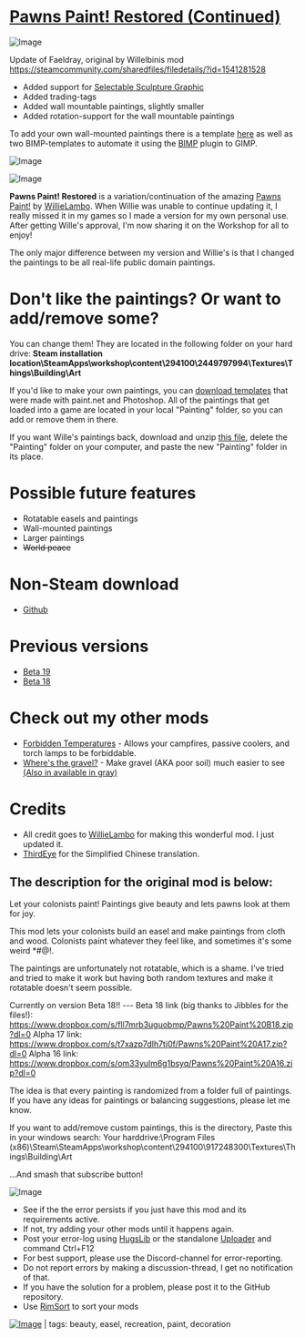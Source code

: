 # [Pawns Paint! Restored (Continued)](https://steamcommunity.com/sharedfiles/filedetails/?id=2449797994)

![Image](https://i.imgur.com/buuPQel.png)

Update of Faeldray, original by Willelbinis mod
https://steamcommunity.com/sharedfiles/filedetails/?id=1541281528

- Added support for [Selectable Sculpture Graphic](https://steamcommunity.com/sharedfiles/filedetails/?id=1537873717)
- Added trading-tags
- Added wall mountable paintings, slightly smaller
- Added rotation-support for the wall mountable paintings

To add your own wall-mounted paintings there is a template [here](https://github.com/emipa606/PawnsPaintRestored/tree/main/Source) as well as two BIMP-templates to automate it using the [BIMP](https://alessandrofrancesconi.it/projects/bimp) plugin to GIMP.

![Image](https://i.imgur.com/pufA0kM.png)
	
![Image](https://i.imgur.com/Z4GOv8H.png)

**Pawns Paint! Restored** is a variation/continuation of the amazing [Pawns Paint!](https://steamcommunity.com/sharedfiles/filedetails/?id=917248300) by [WillieLambo](https://steamcommunity.com/id/Wumbi77). When Willie was unable to continue updating it, I really missed it in my games so I made a version for my own personal use. After getting Wille's approval, I'm now sharing it on the Workshop for all to enjoy!

The only major difference between my version and Willie's is that I changed the paintings to be all real-life public domain paintings.

# Don't like the paintings? Or want to add/remove some?

You can change them! They are located in the following folder on your hard drive:
**Steam installation location\SteamApps\workshop\content\294100\2449797994\Textures\Things\Building\Art**

If you'd like to make your own paintings, you can [download templates](https://github.com/faeldray/PawnsPaintRestored/releases/tag/source) that were made with paint.net and Photoshop. All of the paintings that get loaded into a game are located in your local "Painting" folder, so you can add or remove them in there.

If you want Wille's paintings back, download and unzip [this file](https://github.com/faeldray/PawnsPaintRestored/releases/tag/paintings), delete the "Painting" folder on your computer, and paste the new "Painting" folder in its place.

# Possible future features



- Rotatable easels and paintings
- Wall-mounted paintings
- Larger paintings
- ~~World peace~~



# Non-Steam download



- [Github](https://github.com/faeldray/PawnsPaintRestored/releases)



# Previous versions



- [Beta 19](https://steamcommunity.com/sharedfiles/filedetails/?id=1503685494)
- [Beta 18](https://steamcommunity.com/sharedfiles/filedetails/?id=1380798383)



# Check out my other mods



- [Forbidden Temperatures](https://steamcommunity.com/sharedfiles/filedetails/?id=1638624908) - Allows your campfires, passive coolers, and torch lamps to be forbiddable.
- [Where's the gravel?](https://steamcommunity.com/sharedfiles/filedetails/?id=1541281864) - Make gravel (AKA poor soil) much easier to see [(Also in available in gray)](https://steamcommunity.com/sharedfiles/filedetails/?id=1541282175)



# Credits



- All credit goes to [WillieLambo](https://steamcommunity.com/id/Wumbi77) for making this wonderful mod. I just updated it.
- [ThirdEye](https://steamcommunity.com/profiles/76561198380853165) for the Simplified Chinese translation.






The description for the original mod is below:
---------------------------------------------------------------------------------------------------------------------------------------

Let your colonists paint!
Paintings give beauty and lets pawns look at them for joy.

This mod lets your colonists build an easel and make paintings from cloth and wood.
Colonists paint whatever they feel like, and sometimes it's some weird *#@!.

The paintings are unfortunately not rotatable, which is a shame. I've tried and tried to make it work but having both random textures and make it rotatable doesn't seem possible.

Currently on version Beta 18!! ---
Beta 18 link (big thanks to Jibbles for the files!):
https://www.dropbox.com/s/fll7mrb3uguobmp/Pawns%20Paint%20B18.zip?dl=0
Alpha 17 link:
https://www.dropbox.com/s/t7xazp7dlh7tj0f/Pawns%20Paint%20A17.zip?dl=0
Alpha 16 link:
https://www.dropbox.com/s/om33yulm6g1bsyq/Pawns%20Paint%20A16.zip?dl=0

The idea is that every painting is randomized from a folder full of paintings.
If you have any ideas for paintings or balancing suggestions, please let me know.

If you want to add/remove custom paintings, this is the directory,
Paste this in your windows search:
Your harddrive:\Program Files (x86)\Steam\SteamApps\workshop\content\294100\917248300\Textures\Things\Building\Art

...And smash that subscribe button!

![Image](https://i.imgur.com/PwoNOj4.png)



-  See if the the error persists if you just have this mod and its requirements active.
-  If not, try adding your other mods until it happens again.
-  Post your error-log using [HugsLib](https://steamcommunity.com/workshop/filedetails/?id=818773962) or the standalone [Uploader](https://steamcommunity.com/sharedfiles/filedetails/?id=2873415404) and command Ctrl+F12
-  For best support, please use the Discord-channel for error-reporting.
-  Do not report errors by making a discussion-thread, I get no notification of that.
-  If you have the solution for a problem, please post it to the GitHub repository.
-  Use [RimSort](https://github.com/RimSort/RimSort/releases/latest) to sort your mods

 

[![Image](https://img.shields.io/github/v/release/emipa606/PawnsPaintRestored?label=latest%20version&style=plastic&color=9f1111&labelColor=black)](https://steamcommunity.com/sharedfiles/filedetails/changelog/2449797994) | tags: beauty, easel, recreation, paint, decoration
